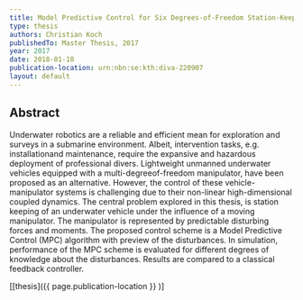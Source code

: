 ```yaml
---
title: Model Predictive Control for Six Degrees-of-Freedom Station-Keeping of an Underwater Vehicle-Manipulator System
type: thesis
authors: Christian Koch
publishedTo: Master Thesis, 2017
year: 2017
date: 2018-01-10
publication-location: urn:nbn:se:kth:diva-220907
layout: default
---
```


## Abstract

Underwater robotics are a reliable and efficient mean for exploration and surveys in a submarine environment. Albeit, intervention tasks, e.g. installationand maintenance, require the expansive and hazardous deployment of professional divers. Lightweight unmanned underwater vehicles equipped with a multi-degreeof-freedom manipulator, have been proposed as an alternative. However, the control of these vehicle-manipulator systems is challenging due to their non-linear high-dimensional coupled dynamics. The central problem explored in this thesis, is station keeping of an underwater vehicle under the influence of a moving manipulator. The manipulator is represented by predictable disturbing forces and moments. The proposed control scheme is a Model Predictive Control (MPC) algorithm with preview of the disturbances. In simulation, performance of the MPC scheme is evaluated for different degrees of knowledge about the disturbances. Results are compared to a classical feedback controller.

[[thesis]({{ page.publication-location }} )]
